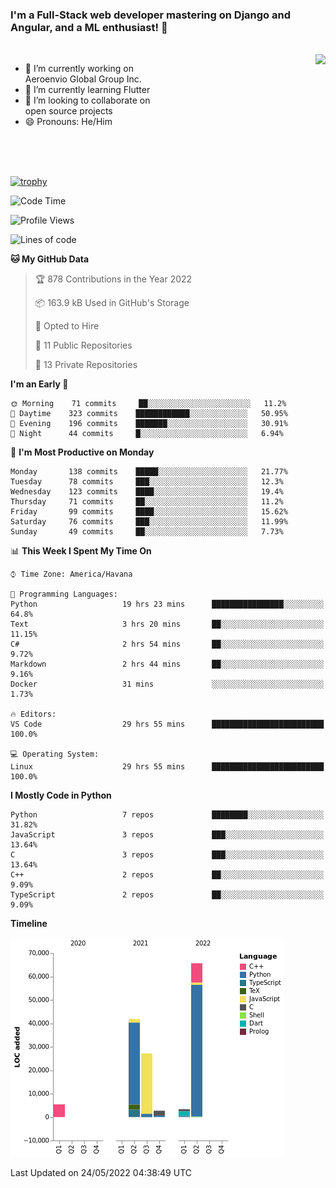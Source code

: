 ### I'm a Full-Stack web developer mastering on Django and Angular, and a ML enthusiast!  👋

<br/>

<img align="right" height="250"  src="https://media1.giphy.com/media/qgQUggAC3Pfv687qPC/giphy.gif?cid=ecf05e470ttfxgsj072btembitu1zn4ti3t3cdyg4jo5b3by&rid=giphy.gif&ct=g" />

 <div style="width:50%">
    <ul>
      <li>🔭 I’m currently working on Aeroenvio Global Group Inc.</li>
      <li>🌱 I’m currently learning Flutter</li>
      <li>👯 I’m looking to collaborate on open source projects</li>
      <li>😄 Pronouns: He/Him</li>
<!--       <li>⚡ Fun fact: I started my first professional project for a company as web dev without knowing any JS </li> -->
    </ul>
  </div>
  
<br/><br/><br/>

[![trophy](https://github-profile-trophy.vercel.app/?username=dfg-98&row=3&column=3&theme=monokai)](https://github.com/ryo-ma/github-profile-trophy)


<!--START_SECTION:waka-->
![Code Time](http://img.shields.io/badge/Code%20Time-164%20hrs%2011%20mins-blue)

![Profile Views](http://img.shields.io/badge/Profile%20Views-4-blue)

![Lines of code](https://img.shields.io/badge/From%20Hello%20World%20I%27ve%20Written-146%20Thousand%20lines%20of%20code-blue)

**🐱 My GitHub Data** 

> 🏆 878 Contributions in the Year 2022
 > 
> 📦 163.9 kB Used in GitHub's Storage 
 > 
> 💼 Opted to Hire
 > 
> 📜 11 Public Repositories 
 > 
> 🔑 13 Private Repositories  
 > 
**I'm an Early 🐤** 

```text
🌞 Morning    71 commits     ██░░░░░░░░░░░░░░░░░░░░░░░   11.2% 
🌆 Daytime    323 commits    ████████████░░░░░░░░░░░░░   50.95% 
🌃 Evening    196 commits    ███████░░░░░░░░░░░░░░░░░░   30.91% 
🌙 Night      44 commits     █░░░░░░░░░░░░░░░░░░░░░░░░   6.94%

```
📅 **I'm Most Productive on Monday** 

```text
Monday       138 commits    █████░░░░░░░░░░░░░░░░░░░░   21.77% 
Tuesday      78 commits     ███░░░░░░░░░░░░░░░░░░░░░░   12.3% 
Wednesday    123 commits    ████░░░░░░░░░░░░░░░░░░░░░   19.4% 
Thursday     71 commits     ██░░░░░░░░░░░░░░░░░░░░░░░   11.2% 
Friday       99 commits     ████░░░░░░░░░░░░░░░░░░░░░   15.62% 
Saturday     76 commits     ███░░░░░░░░░░░░░░░░░░░░░░   11.99% 
Sunday       49 commits     ██░░░░░░░░░░░░░░░░░░░░░░░   7.73%

```


📊 **This Week I Spent My Time On** 

```text
⌚︎ Time Zone: America/Havana

💬 Programming Languages: 
Python                   19 hrs 23 mins      ████████████████░░░░░░░░░   64.8% 
Text                     3 hrs 20 mins       ██░░░░░░░░░░░░░░░░░░░░░░░   11.15% 
C#                       2 hrs 54 mins       ██░░░░░░░░░░░░░░░░░░░░░░░   9.72% 
Markdown                 2 hrs 44 mins       ██░░░░░░░░░░░░░░░░░░░░░░░   9.16% 
Docker                   31 mins             ░░░░░░░░░░░░░░░░░░░░░░░░░   1.73%

🔥 Editors: 
VS Code                  29 hrs 55 mins      █████████████████████████   100.0%

💻 Operating System: 
Linux                    29 hrs 55 mins      █████████████████████████   100.0%

```

**I Mostly Code in Python** 

```text
Python                   7 repos             ████████░░░░░░░░░░░░░░░░░   31.82% 
JavaScript               3 repos             ███░░░░░░░░░░░░░░░░░░░░░░   13.64% 
C                        3 repos             ███░░░░░░░░░░░░░░░░░░░░░░   13.64% 
C++                      2 repos             ██░░░░░░░░░░░░░░░░░░░░░░░   9.09% 
TypeScript               2 repos             ██░░░░░░░░░░░░░░░░░░░░░░░   9.09%

```


**Timeline**

![Chart not found](https://raw.githubusercontent.com/dfg-98/dfg-98/main/charts/bar_graph.png) 


 Last Updated on 24/05/2022 04:38:49 UTC
<!--END_SECTION:waka-->
